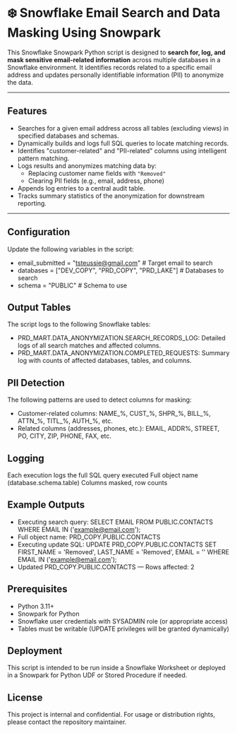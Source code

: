 # ❄️ Snowflake Email Search and Data Masking Using Snowpark
This Snowflake Snowpark Python script is designed to **search for, log, and mask sensitive email-related information** across multiple databases in a Snowflake environment. It identifies records related to a specific email address and updates personally identifiable information (PII) to anonymize the data.

---

## Features
- Searches for a given email address across all tables (excluding views) in specified databases and schemas.
- Dynamically builds and logs full SQL queries to locate matching records.
- Identifies "customer-related" and "PII-related" columns using intelligent pattern matching.
- Logs results and anonymizes matching data by:
  - Replacing customer name fields with `"Removed"`
  - Clearing PII fields (e.g., email, address, phone)
- Appends log entries to a central audit table.
- Tracks summary statistics of the anonymization for downstream reporting.

---

## Configuration
Update the following variables in the script:
- email_submitted = "tsteussie@gmail.com"  # Target email to search
- databases = ["DEV_COPY", "PRD_COPY", "PRD_LAKE"]  # Databases to search
- schema = "PUBLIC"  # Schema to use

## Output Tables
The script logs to the following Snowflake tables:
- PRD_MART.DATA_ANONYMIZATION.SEARCH_RECORDS_LOG: Detailed logs of all search matches and affected columns.
- PRD_MART.DATA_ANONYMIZATION.COMPLETED_REQUESTS: Summary log with counts of affected databases, tables, and columns.

## PII Detection
The following patterns are used to detect columns for masking:
- Customer-related columns: NAME_%, CUST_%, SHPR_%, BILL_%, ATTN_%, TITL_%, AUTH_%, etc.
- Related columns (addresses, phones, etc.): EMAIL, ADDR%, STREET, PO, CITY, ZIP, PHONE, FAX, etc.

## Logging
Each execution logs the full SQL query executed
Full object name (database.schema.table)
Columns masked, row counts

## Example Outputs
- Executing search query: SELECT EMAIL FROM PUBLIC.CONTACTS WHERE EMAIL IN ('example@email.com');
- Full object name: PRD_COPY.PUBLIC.CONTACTS
- Executing update SQL: UPDATE PRD_COPY.PUBLIC.CONTACTS SET FIRST_NAME = 'Removed', LAST_NAME = 'Removed', EMAIL = '' WHERE EMAIL IN ('example@email.com');
- Updated PRD_COPY.PUBLIC.CONTACTS — Rows affected: 2

## Prerequisites
- Python 3.11+
- Snowpark for Python
- Snowflake user credentials with SYSADMIN role (or appropriate access)
- Tables must be writable (UPDATE privileges will be granted dynamically)

## Deployment
This script is intended to be run inside a Snowflake Worksheet or deployed in a Snowpark for Python UDF or Stored Procedure if needed.

## License
This project is internal and confidential. For usage or distribution rights, please contact the repository maintainer.
